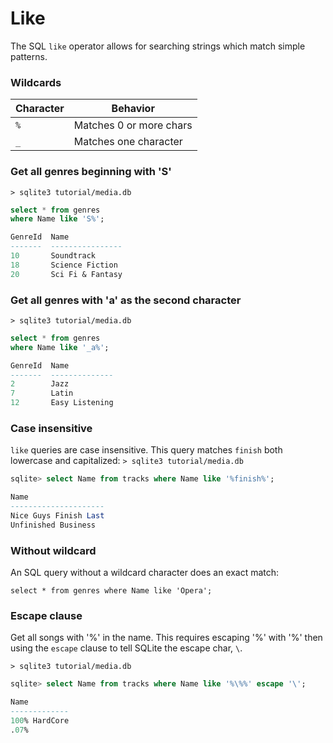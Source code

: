 # Like

The SQL `like` operator allows for searching strings which match simple patterns.

### Wildcards
| Character | Behavior                |
|-----------|-------------------------|
| `%`       | Matches 0 or more chars |
| `_`       | Matches one character   |

### Get all genres beginning with 'S'
`> sqlite3 tutorial/media.db`
```sql
select * from genres
where Name like 'S%';

GenreId  Name
-------  ----------------
10       Soundtrack
18       Science Fiction
20       Sci Fi & Fantasy
```
 
### Get all genres with 'a' as the second character
`> sqlite3 tutorial/media.db`
```sql
select * from genres
where Name like '_a%';

GenreId  Name
-------  --------------
2        Jazz
7        Latin
12       Easy Listening
```

### Case insensitive
`like` queries are case insensitive. This query matches `finish` both lowercase and capitalized:
`> sqlite3 tutorial/media.db`
```sql
sqlite> select Name from tracks where Name like '%finish%';

Name
---------------------
Nice Guys Finish Last
Unfinished Business
```

### Without wildcard
An SQL query without a wildcard character does an exact match:

`select * from genres where Name like 'Opera';`

### Escape clause
Get all songs with '%' in the name. This requires escaping '%' with '\%' then using the `escape` clause to tell SQLite the escape char, `\`.

`> sqlite3 tutorial/media.db`
```sql
sqlite> select Name from tracks where Name like '%\%%' escape '\';

Name
-------------
100% HardCore
.07%
```
